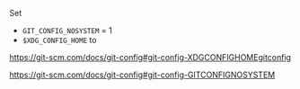 Set

- `GIT_CONFIG_NOSYSTEM` = 1
- `$XDG_CONFIG_HOME` to 

https://git-scm.com/docs/git-config#git-config-XDGCONFIGHOMEgitconfig

https://git-scm.com/docs/git-config#git-config-GITCONFIGNOSYSTEM
